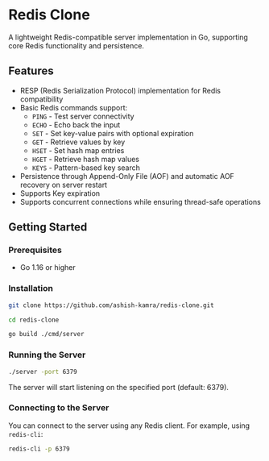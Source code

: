 # Redis Clone

A lightweight Redis-compatible server implementation in Go, supporting core Redis functionality and persistence.

## Features

- RESP (Redis Serialization Protocol) implementation for Redis compatibility 
- Basic Redis commands support:
    - `PING` - Test server connectivity
    - `ECHO` - Echo back the input
    - `SET` - Set key-value pairs with optional expiration
    - `GET` - Retrieve values by key
    - `HSET` - Set hash map entries
    - `HGET` - Retrieve hash map values
    - `KEYS` - Pattern-based key search
- Persistence through Append-Only File (AOF) and automatic AOF recovery on server restart
- Supports Key expiration
- Supports concurrent connections while ensuring thread-safe operations

## Getting Started

### Prerequisites

- Go 1.16 or higher

### Installation
```bash
git clone https://github.com/ashish-kamra/redis-clone.git

cd redis-clone

go build ./cmd/server
```
### Running the Server
```bash
./server -port 6379
```
The server will start listening on the specified port (default: 6379).
### Connecting to the Server
You can connect to the server using any Redis client. For example, using `redis-cli`:
```bash
redis-cli -p 6379
```
